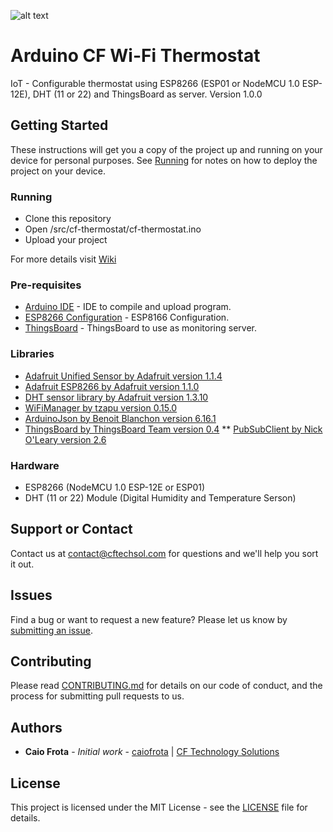 ![alt text](https://cftechsol.com/wp-content/uploads/2017/12/caiofrota-logo-300x171.png)

# Arduino CF Wi-Fi Thermostat

IoT - Configurable thermostat using ESP8266 (ESP01 or NodeMCU 1.0 ESP-12E), DHT (11 or 22) and ThingsBoard as server.
Version 1.0.0

## Getting Started

These instructions will get you a copy of the project up and running on your device for personal purposes. See [Running](#running) for notes on how to deploy the project on your device.

### Running

* Clone this repository
* Open /src/cf-thermostat/cf-thermostat.ino
* Upload your project

For more details visit [Wiki](https://github.com/caiofrota/cf-security-api/wiki)

### Pre-requisites

* [Arduino IDE](https://arduino.cc/) - IDE to compile and upload program.
* [ESP8266 Configuration](https://dzone.com/articles/programming-the-esp8266-with-the-arduino-ide-in-3) - ESP8166 Configuration.
* [ThingsBoard](https://thingsboard.io/) - ThingsBoard to use as monitoring server.

### Libraries
* [Adafruit Unified Sensor by Adafruit version 1.1.4](https://github.com/adafruit/Adafruit_Sensor/releases/tag/1.1.4)
* [Adafruit ESP8266 by Adafruit version 1.1.0](https://github.com/adafruit/Adafruit_ESP8266/releases/tag/1.1.0)
* [DHT sensor library by Adafruit version 1.3.10](https://github.com/adafruit/DHT-sensor-library/releases/tag/1.3.10)
* [WiFiManager by tzapu version 0.15.0](https://github.com/tzapu/WiFiManager/releases/tag/0.15.0)
* [ArduinoJson by Benoit Blanchon version 6.16.1](https://github.com/bblanchon/ArduinoJson/releases/tag/v6.16.1)
* [ThingsBoard by ThingsBoard Team version 0.4](https://github.com/thingsboard/ThingsBoard-Arduino-MQTT-SDK/releases/tag/v0.4.0)
** [PubSubClient by Nick O'Leary version 2.6](https://github.com/knolleary/pubsubclient/releases/tag/v2.6)

### Hardware
* ESP8266 (NodeMCU 1.0 ESP-12E or ESP01)
* DHT (11 or 22) Module (Digital Humidity and Temperature Serson)

## Support or Contact

Contact us at contact@cftechsol.com for questions and we'll help you sort it out.

## Issues

Find a bug or want to request a new feature? Please let us know by [submitting an issue](https://github.com/cftechsol/cf-iot-thermostat/issues).

## Contributing

Please read [CONTRIBUTING.md](https://gist.github.com/caiofrota/6e65a17fd3bf100d058cb48dcc780b21) for details on our code of conduct, and the process for submitting pull requests to us.

## Authors

* **Caio Frota** - _Initial work_ - [caiofrota](https://github.com/caiofrota) | [CF Technology Solutions](https://cftechsol.com)

## License

This project is licensed under the MIT License - see the [LICENSE](LICENSE) file for details.
